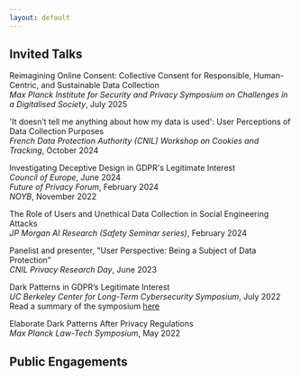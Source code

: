 ```yaml
---
layout: default
---
```


## Invited Talks
Reimagining Online Consent: Collective Consent for Responsible, Human-Centric, and Sustainable Data Collection  
_Max Planck Institute for Security and Privacy Symposium on Challenges in a Digitalised Society_, July 2025

'It doesn’t tell me anything about how my data is used': User Perceptions of Data Collection Purposes  
_French Data Protection Authority (CNIL) Workshop on Cookies and Tracking_, October 2024

Investigating Deceptive Design in GDPR's Legitimate Interest  
_Council of Europe_, June 2024  
_Future of Privacy Forum_, February 2024  
_NOYB_, November 2022

The Role of Users and Unethical Data Collection in Social Engineering Attacks  
_JP Morgan AI Research (Safety Seminar series)_, February 2024

Panelist and presenter, "User Perspective: Being a Subject of Data Protection"  
_CNIL Privacy Research Day_, June 2023

Dark Patterns in GDPR’s Legitimate Interest  
_UC Berkeley Center for Long-Term Cybersecurity Symposium_, July 2022  
Read a summary of the symposium [here](https://medium.com/cltc-bulletin/2022-cltc-research-symposium-comparing-effects-of-and-responses-to-the-gdpr-and-ccpa-cpra-ac10f5176f98)

Elaborate Dark Patterns After Privacy Regulations  
_Max Planck Law-Tech Symposium_, May 2022

## Public Engagements
